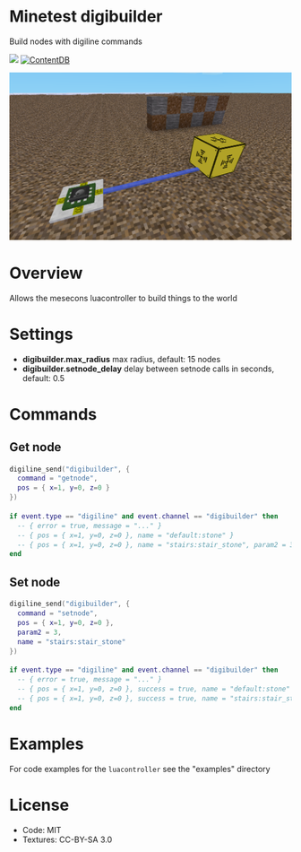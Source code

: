 Minetest digibuilder
======

Build nodes with digiline commands

![](https://github.com/BuckarooBanzay/digibuilder/workflows/luacheck/badge.svg)
[![ContentDB](https://content.minetest.net/packages/BuckarooBanzay/digibuilder/shields/downloads/)](https://content.minetest.net/packages/BuckarooBanzay/digibuilder/)

<img src="./screenshot.png"/>

# Overview

Allows the mesecons luacontroller to build things to the world

# Settings

* **digibuilder.max_radius** max radius, default: 15 nodes
* **digibuilder.setnode_delay** delay between setnode calls in seconds, default: 0.5

# Commands

## Get node

```lua
digiline_send("digibuilder", {
  command = "getnode",
  pos = { x=1, y=0, z=0 }
})

if event.type == "digiline" and event.channel == "digibuilder" then
  -- { error = true, message = "..." }
  -- { pos = { x=1, y=0, z=0 }, name = "default:stone" }
  -- { pos = { x=1, y=0, z=0 }, name = "stairs:stair_stone", param2 = 3 }
end
```

## Set node

```lua
digiline_send("digibuilder", {
  command = "setnode",
  pos = { x=1, y=0, z=0 },
  param2 = 3,
  name = "stairs:stair_stone"
})

if event.type == "digiline" and event.channel == "digibuilder" then
  -- { error = true, message = "..." }
  -- { pos = { x=1, y=0, z=0 }, success = true, name = "default:stone" }
  -- { pos = { x=1, y=0, z=0 }, success = true, name = "stairs:stair_stone", param2 = 3 }
end
```

# Examples

For code examples for the `luacontroller` see the "examples" directory


# License

* Code: MIT
* Textures: CC-BY-SA 3.0
